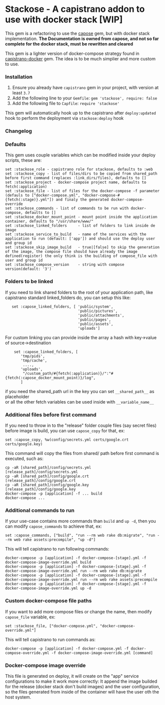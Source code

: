 # Stackose - A capistrano addon to use with docker stack [WIP]

This gem is a refactoring to use the [capose](https://github.com/netguru/capose) gem, but with docker stack implementation.
**The Documentation is owned from capose, and not so far complete for the docker stack, must be rewritten and cleared**

This gem is a lighter version of docker-compose strategy found in [capistrano-docker](https://github.com/netguru/capistrano-docker) gem. 
The idea is to be much simplier and more custom to use.


### Installation

  1. Ensure you already have `capistrano` gem in your project, with version at least `3.7`
  2. Add the following line to your `Gemfile`: `gem 'stackose', require: false`
  3. Add the following file to `Capfile`: `require 'stackose'`

This gem will automatically hook up to the capistrano after `deploy:updated` hook to perform the deployment via `stackose:deploy` hook

### Changelog


### Defaults

This gem uses couple variables which can be modified inside your deploy scripts, these are:

    set :stackose_role - capistrano role for stackose, defaults to :web
    set :stackose_copy - list of files/dirs to be copied from shared_path before first command (replaces :link_dirs/files), defaults to []
    set :stackose_project - docker-compose project name, defaults to fetch(:application)
    set :stackose_file - list of files for the docker-compose -f parameter (defauls to ["docker-compose.yml", "docker-compose-#{fetch(:stage)}.yml"]) and finaly the generated docker-compose-override
    set :stackose_commands - list of commands to be run with docker-compose, defaults to []
    set :stackose_docker_mount_point - mount point inside the application container, defaults to "/usr/share/www/"
    set :stackose_linked_folders     - list of folders to link inside de image 
    set :stackose_service_to_build   - name of the services with the application to run (default: ['app']) and should use the deploy user and group id
    set :stackose_skip_image_build   - true|[false] to skip the generation of the image, the compose file should have already the image defined(register) the only think is the building of compose_file with user and group id  
    set :stackose_compose_version    - string with compose version(default: '3')

### Folders to be linked
If you need to link shared folders to the root of your application path, like capistrano standard linked_folders do,
you can setup this like:

       set :capose_linked_folders, [ 'public/system',
                                     'public/pictures',
                                     'public/attachments',
                                     'public/pages',
                                     'public/assets',
                                     'uploads']
       
For custom linking you can provide inside the array a hash with key->value of source->destination

        set :capose_linked_folders, [
           'tmp/pids',
           'tmp/cache',
            ....,
           'uploads',
            "/custom_path/#{fetch(:application)}/":"#{fetch(:capose_docker_mount_point)}/log",
           ]
           
if you need the shared_path url in the key you can set `__shared_path__` as placeholder     
or all the other fetch variables can be used inside with `__variable_name__`      
        


### Additional files before first command
If you need to throw in to the "release" folder couple files (say secret files) before image is build, you can use `capose_copy` for that, ex:

    set :capose_copy, %w(config/secrets.yml certs/google.crt certs/google.key)

This command will copy the files from shared/ path before first command is executed, such as:

    cp -aR [shared_path]/config/secrets.yml [release_path]/config/secrets.yml
    cp -aR [shared_path]/config/google.crt [release_path]/config/google.crt
    cp -aR [shared_path]/config/google.key [release_path]/config/google.key
    docker-compose -p [application] -f ... build
    docker-compose ...

### Additional commands to run
If your use-case contains more commands than `build` and `up -d`, then you can modify `capose_commands` to achieve that, ex:

    set :capose_commands, ["build", "run --rm web rake db:migrate", "run --rm web rake assets:precompile", "up -d"]

This will tell capistrano to run following commands:

    docker-compose -p [application] -f docker-compose-[stage].yml -f docker-compose-image-override.yml build
    docker-compose -p [application] -f docker-compose-[stage].yml -f docker-compose-image-override.yml run --rm web rake db:migrate
    docker-compose -p [application] -f docker-compose-[stage].yml -f docker-compose-image-override.yml run --rm web rake assets:precompile
    docker-compose -p [application] -f docker-compose-[stage].yml -f docker-compose-image-override.yml up -d

### Custom docker-compose file paths

If you want to add more compose files or change the name, then modify `capose_file` variable, ex:

    set :stackose_file, ["docker-compose.yml", "docker-compose-override.yml"]

This will tell capistrano to run commands as:

    docker-compose -p [application] -f docker-compose.yml -f docker-compose-override.yml -f docker-compose-image-override.yml [command]

### Docker-compose image override
  
This file is generated on deploy, it will create on the "app" service configurations to make it work more correctly:
It append the image builded for the release (docker stack don't build images) and the user configuration, so the files generated
from inside of the container will have the user oth the host system.